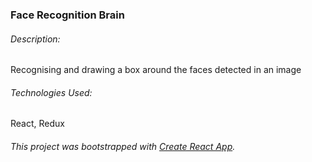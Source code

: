 ### Face Recognition Brain

###### Description:

Recognising and drawing a box around the faces detected in an image

###### Technologies Used:

React, Redux

###### This project was bootstrapped with [Create React App](https://github.com/facebookincubator/create-react-app).
